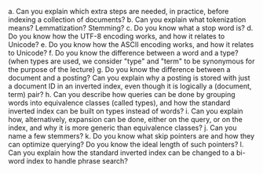 a. Can you explain which extra steps are needed, in practice, before indexing a collection of documents?
b. Can you explain what tokenization means? Lemmatization? Stemming?
c. Do you know what a stop word is?
d. Do you know how the UTF-8 encoding works, and how it relates to Unicode?
e. Do you know how the ASCII encoding works, and how it relates to Unicode?
f. Do you know the difference between a word and a type? (when types are used, we
consider "type" and "term" to be synonymous for the purpose of the lecture)
g. Do you know the difference between a document and a posting? Can you explain
why a posting is stored with just a document ID in an inverted index, even though it
is logically a (document, term) pair?
h. Can you describe how queries can be done by grouping words into equivalence
classes (called types), and how the standard inverted index can be built on types
instead of words?
i. Can you explain how, alternatively, expansion can be done, either on the query, or
on the index, and why it is more generic than equivalence classes?
j. Can you name a few stemmers?
k. Do you know what skip pointers are and how they can optimize querying? Do you
know the ideal length of such pointers?
l. Can you explain how the standard inverted index can be changed to a bi-word index
to handle phrase search?